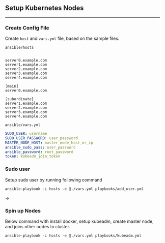 ## Setup Kubernetes Nodes

---

### Create Config File

Create `host` and `vars.yml` file, based on the sample files.

`ansible/hosts`

```properties

server0.example.com
server1.example.com
server2.example.com
server3.example.com
server4.example.com

[main]
server0.example.com

[subordinate]
server1.example.com
server2.example.com
server3.example.com
server4.example.com
```
                    
`ansible/vars.yml`

```yml
SUDO_USER: username
SUDO_USER_PASSWORD: user_password
MASTER_NODE_HOST: master_node_host_or_ip
ansible_sudo_pass: user_password
ansible_password: root_password
token: kubeadm_join_token
```

### Sudo user

Setup sudo user by running following command

```shell
ansible-playbook -i hosts -e @./vars.yml playbooks/add_user.yml
```
->
### Spin up Nodes

Below command with install docker, setup kubeadm, create master node, and joins other nodes to cluster.

```
ansible-playbook -i hosts -e @./vars.yml playbooks/kubeadm.yml
```